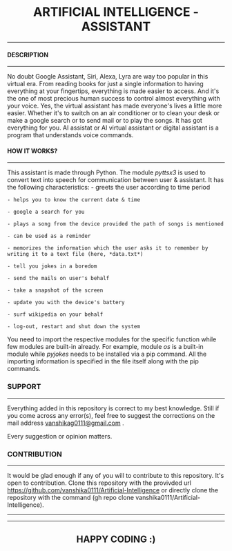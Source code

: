 # <center> **ARTIFICIAL INTELLIGENCE - ASSISTANT** </center>
---

#### **DESCRIPTION**
---

No doubt Google Assistant, Siri, Alexa, Lyra are way too popular in this virtual era.
From reading books for just a single information to having everything at your fingertips, everything is made easier to access.
And it's the one of most precious human success to control almost everything with your voice.
Yes, the virtual assistant has made everyone's lives a little more easier.
Whether it's to switch on an air conditioner or to clean your desk or make a google search or to send mail or to play the songs.
It has got everything for you. 
AI assistat or AI virtual assistant or digital assistant is a program that understands voice commands.

#### **HOW IT WORKS?**
---

This assistant is made through Python. The module *pyttsx3* is used to convert text into speech for communication between user & assistant.
It has the following characteristics:
    - greets the user according to time period

    - helps you to know the current date & time

    - google a search for you

    - plays a song from the device provided the path of songs is mentioned

    - can be used as a reminder

    - memorizes the information which the user asks it to remember by writing it to a text file (here, *data.txt*)

    - tell you jokes in a boredom

    - send the mails on user's behalf

    - take a snapshot of the screen

    - update you with the device's battery

    - surf wikipedia on your behalf
    
    - log-out, restart and shut down the system 

You need to import the respective modules for the specific function while few modules are built-in already. 
For example, module *os* is a built-in module while *pyjokes* needs to be installed via a pip command.
All the importing information is specified in the file itself along with the pip commands.

### **SUPPORT**
---

Everything added in this repository is correct to my best knowledge.
Still if you come across any error(s), feel free to suggest the corrections on the mail address vanshikag0111@gmail.com .

Every suggestion or opinion matters.

### **CONTRIBUTION**
---

It would be glad enough if any of you will to contribute to this repository.
It's open to contribution. 
Clone this repository with the provivded url https://github.com/vanshika0111/Artificial-Intelligence
or directly clone the repository with the command (gh repo clone vanshika0111/Artificial-Intelligence).

---
---
## <center> **HAPPY CODING :)** </center>
